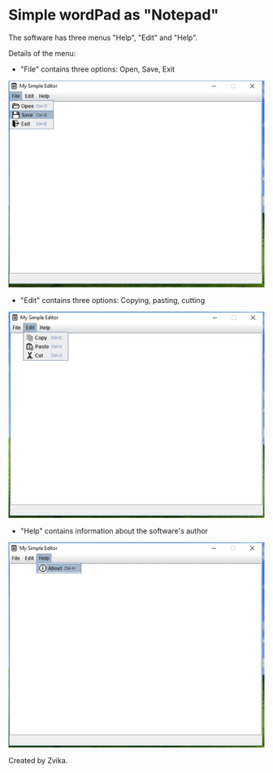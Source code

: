 # Simple wordPad as "Notepad"

The software has three menus "Help", "Edit" and "Help".

Details of the menu:
- "File" contains three options: Open, Save, Exit
<p align="left">
  <img src="https://github.com/zvibinyamin/M-Notepad/blob/master/Photos/file.jpg?raw=true" width="600"/>
</p>


- "Edit" contains three options: Copying, pasting, cutting  
<p align="left">
  <img src="https://github.com/zvibinyamin/M-Notepad/blob/master/Photos/Edit.jpg?raw=true" width="600"/>
</p>

- "Help" contains information about the software's author
<p align="left">
  <img src="https://github.com/zvibinyamin/M-Notepad/blob/master/Photos/help.jpg?raw=true" width="600"/>
</p>


Created by Zvika.
